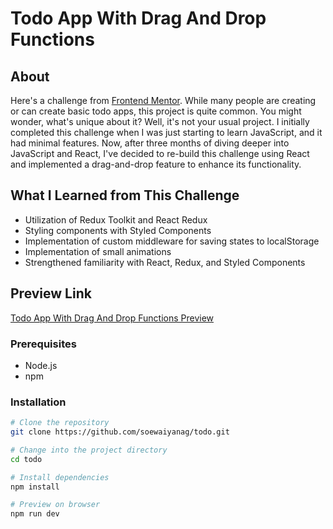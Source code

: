 # Todo App With Drag And Drop Functions

## About

Here's a challenge from [Frontend Mentor](https://frontendmentor.io). While many people are creating or can create basic todo apps, this project is quite common. You might wonder, what's unique about it? Well, it's not your usual project. I initially completed this challenge when I was just starting to learn JavaScript, and it had minimal features. Now, after three months of diving deeper into JavaScript and React, I've decided to re-build this challenge using React and implemented a drag-and-drop feature to enhance its functionality.

## What I Learned from This Challenge

- Utilization of Redux Toolkit and React Redux
- Styling components with Styled Components
- Implementation of custom middleware for saving states to localStorage
- Implementation of small animations
- Strengthened familiarity with React, Redux, and Styled Components

## Preview Link

[Todo App With Drag And Drop Functions Preview](https://todo-soewaiyanag.netlify.app/)

### Prerequisites

- Node.js
- npm

### Installation

```bash
# Clone the repository
git clone https://github.com/soewaiyanag/todo.git

# Change into the project directory
cd todo

# Install dependencies
npm install

# Preview on browser
npm run dev
```
